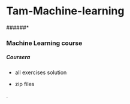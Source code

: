 # Tam-Machine-learning
######*
### Machine Learning course

#####  Coursera

* all exercises solution

* zip files





.

